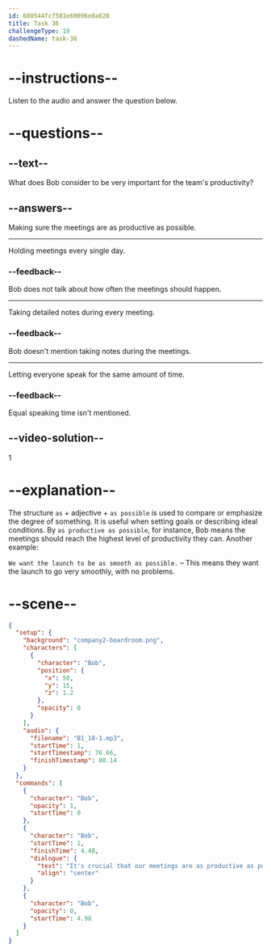 ```yaml
---
id: 680544fcf581e60096e8a628
title: Task 36
challengeType: 19
dashedName: task-36
---
```


<!-- (Audio) Bob: It's crucial that our meetings are as productive as possible. -->

# --instructions--

Listen to the audio and answer the question below.

# --questions--

## --text--

What does Bob consider to be very important for the team's productivity?

## --answers--

Making sure the meetings are as productive as possible.

---

Holding meetings every single day.

### --feedback--

Bob does not talk about how often the meetings should happen.

---

Taking detailed notes during every meeting.

### --feedback--

Bob doesn't mention taking notes during the meetings.

---

Letting everyone speak for the same amount of time.

### --feedback--

Equal speaking time isn't mentioned.

## --video-solution--

1

# --explanation--

The structure `as` + adjective + `as possible` is used to compare or emphasize the degree of something. It is useful when setting goals or describing ideal conditions. By `as productive as possible`, for instance, Bob means the meetings should reach the highest level of productivity they can. Another example:

`We want the launch to be as smooth as possible.` – This means they want the launch to go very smoothly, with no problems.

# --scene--

```json
{
  "setup": {
    "background": "company2-boardroom.png",
    "characters": [
      {
        "character": "Bob",
        "position": {
          "x": 50,
          "y": 15,
          "z": 1.2
        },
        "opacity": 0
      }
    ],
    "audio": {
      "filename": "B1_18-1.mp3",
      "startTime": 1,
      "startTimestamp": 76.66,
      "finishTimestamp": 80.14
    }
  },
  "commands": [
    {
      "character": "Bob",
      "opacity": 1,
      "startTime": 0
    },
    {
      "character": "Bob",
      "startTime": 1,
      "finishTime": 4.48,
      "dialogue": {
        "text": "It's crucial that our meetings are as productive as possible.",
        "align": "center"
      }
    },
    {
      "character": "Bob",
      "opacity": 0,
      "startTime": 4.98
    }
  ]
}
```
